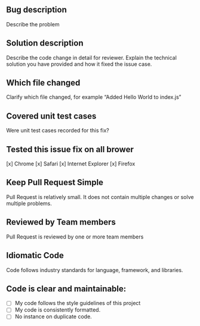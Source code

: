 ## Bug description

Describe the problem

## Solution description

Describe the code change in detail for reviewer. Explain the technical solution you have provided and how it fixed the issue case.

## Which file changed

Clarify which file changed, for example “Added Hello World to index.js”

## Covered unit test cases

Were unit test cases recorded for this fix?

## Tested this issue fix on all brower

[x] Chrome
[x] Safari
[x] Internet Explorer
[x] Firefox

## Keep Pull Request Simple

Pull Request is relatively small. It does not contain multiple changes or solve multiple problems.

## Reviewed by Team members

Pull Request is reviewed by one or more team members

## Idiomatic Code

Code follows industry standards for language, framework, and libraries.

## Code is clear and maintainable:

- [ ] My code follows the style guidelines of this project
- [ ] My code is consistently formatted.
- [ ] No instance on duplicate code.
